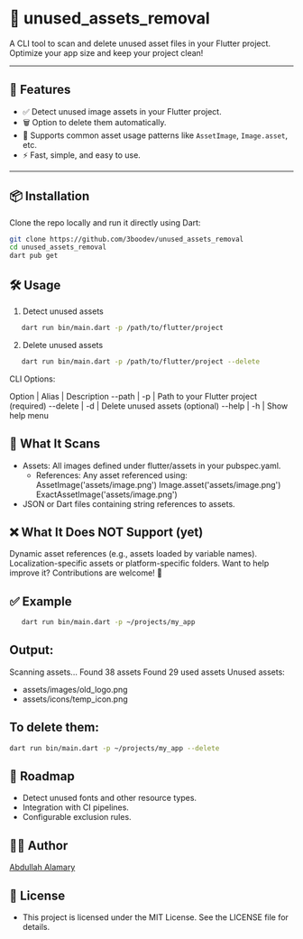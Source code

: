 # 🧹 unused_assets_removal

A CLI tool to scan and delete unused asset files in your Flutter project. Optimize your app size and keep your project clean!

---

## 🚀 Features

- ✅ Detect unused image assets in your Flutter project.
- 🗑 Option to delete them automatically.
- 🧠 Supports common asset usage patterns like `AssetImage`, `Image.asset`, etc.
- ⚡ Fast, simple, and easy to use.

---

## 📦 Installation

Clone the repo locally and run it directly using Dart:

```bash
git clone https://github.com/3boodev/unused_assets_removal
cd unused_assets_removal
dart pub get
```

## 🛠 Usage

1. Detect unused assets

```bash
   dart run bin/main.dart -p /path/to/flutter/project
```
2. Delete unused assets

```bash
   dart run bin/main.dart -p /path/to/flutter/project --delete
```
CLI Options:

Option | Alias | Description
--path | -p | Path to your Flutter project (required)
--delete | -d | Delete unused assets (optional)
--help | -h | Show help menu

## 📁 What It Scans

- Assets: All images defined under flutter/assets in your pubspec.yaml.
  - References: Any asset referenced using:
      AssetImage('assets/image.png')
      Image.asset('assets/image.png')
      ExactAssetImage('assets/image.png')
- JSON or Dart files containing string references to assets.

## ❌ What It Does NOT Support (yet)

Dynamic asset references (e.g., assets loaded by variable names).
Localization-specific assets or platform-specific folders.
Want to help improve it? Contributions are welcome! 🙌

## ✅ Example

```bash
   dart run bin/main.dart -p ~/projects/my_app
```

## Output:

Scanning assets...
Found 38 assets
Found 29 used assets
Unused assets:
- assets/images/old_logo.png
- assets/icons/temp_icon.png

## To delete them:

```bash
dart run bin/main.dart -p ~/projects/my_app --delete
```
## 📌 Roadmap

- Detect unused fonts and other resource types.
- Integration with CI pipelines.
- Configurable exclusion rules.

## 👨‍💻 Author

<a href="https://github.com/3boodev">Abdullah Alamary</a>

## 📝 License

- This project is licensed under the MIT License. See the LICENSE file for details.

